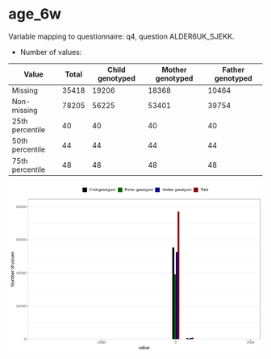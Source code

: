 # age_6w
Variable mapping to questionnaire: q4, question ALDER6UK_SJEKK.
- Number of values:

| Value | Total | Child genotyped | Mother genotyped | Father genotyped |
| ----- | ----- | --------------- | ---------------- | ---------------- |
| Missing | 35418 | 19206 | 18368 | 10464 |
| Non-missing | 78205 | 56225 | 53401 | 39754 |
| 25th percentile | 40 | 40 | 40 | 40 |
| 50th percentile | 44 | 44 | 44 | 44 |
| 75th percentile | 48 | 48 | 48 | 48 |



![](age_6w_n.png)



